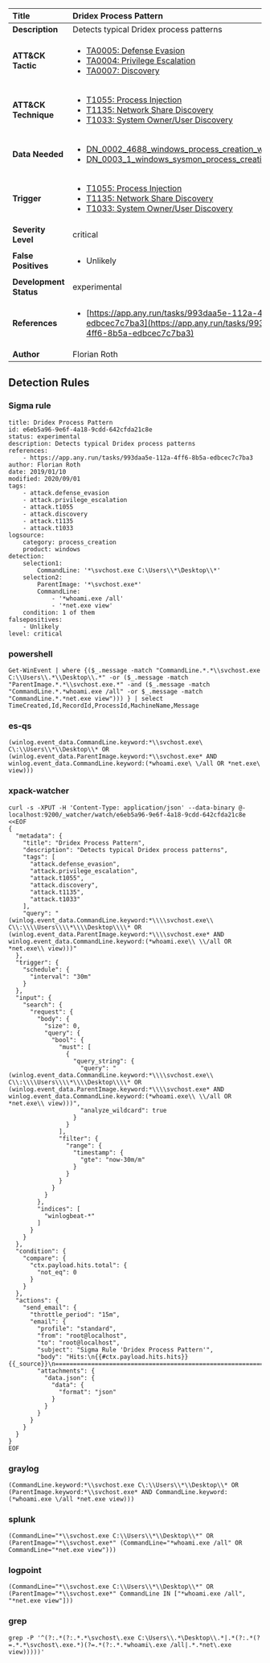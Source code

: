 | Title                    | Dridex Process Pattern       |
|:-------------------------|:------------------|
| **Description**          | Detects typical Dridex process patterns |
| **ATT&amp;CK Tactic**    |  <ul><li>[TA0005: Defense Evasion](https://attack.mitre.org/tactics/TA0005)</li><li>[TA0004: Privilege Escalation](https://attack.mitre.org/tactics/TA0004)</li><li>[TA0007: Discovery](https://attack.mitre.org/tactics/TA0007)</li></ul>  |
| **ATT&amp;CK Technique** | <ul><li>[T1055: Process Injection](https://attack.mitre.org/techniques/T1055)</li><li>[T1135: Network Share Discovery](https://attack.mitre.org/techniques/T1135)</li><li>[T1033: System Owner/User Discovery](https://attack.mitre.org/techniques/T1033)</li></ul>  |
| **Data Needed**          | <ul><li>[DN_0002_4688_windows_process_creation_with_commandline](../Data_Needed/DN_0002_4688_windows_process_creation_with_commandline.md)</li><li>[DN_0003_1_windows_sysmon_process_creation](../Data_Needed/DN_0003_1_windows_sysmon_process_creation.md)</li></ul>  |
| **Trigger**              | <ul><li>[T1055: Process Injection](../Triggers/T1055.md)</li><li>[T1135: Network Share Discovery](../Triggers/T1135.md)</li><li>[T1033: System Owner/User Discovery](../Triggers/T1033.md)</li></ul>  |
| **Severity Level**       | critical |
| **False Positives**      | <ul><li>Unlikely</li></ul>  |
| **Development Status**   | experimental |
| **References**           | <ul><li>[https://app.any.run/tasks/993daa5e-112a-4ff6-8b5a-edbcec7c7ba3](https://app.any.run/tasks/993daa5e-112a-4ff6-8b5a-edbcec7c7ba3)</li></ul>  |
| **Author**               | Florian Roth |


## Detection Rules

### Sigma rule

```
title: Dridex Process Pattern
id: e6eb5a96-9e6f-4a18-9cdd-642cfda21c8e
status: experimental
description: Detects typical Dridex process patterns
references:
    - https://app.any.run/tasks/993daa5e-112a-4ff6-8b5a-edbcec7c7ba3
author: Florian Roth
date: 2019/01/10
modified: 2020/09/01
tags:
    - attack.defense_evasion
    - attack.privilege_escalation
    - attack.t1055
    - attack.discovery
    - attack.t1135
    - attack.t1033
logsource:
    category: process_creation
    product: windows
detection:
    selection1:
        CommandLine: '*\svchost.exe C:\Users\\*\Desktop\\*'
    selection2:
        ParentImage: '*\svchost.exe*'
        CommandLine:
            - '*whoami.exe /all'
            - '*net.exe view'
    condition: 1 of them
falsepositives:
    - Unlikely
level: critical

```





### powershell
    
```
Get-WinEvent | where {($_.message -match "CommandLine.*.*\\svchost.exe C:\\Users\\.*\\Desktop\\.*" -or ($_.message -match "ParentImage.*.*\\svchost.exe.*" -and ($_.message -match "CommandLine.*.*whoami.exe /all" -or $_.message -match "CommandLine.*.*net.exe view"))) } | select TimeCreated,Id,RecordId,ProcessId,MachineName,Message
```


### es-qs
    
```
(winlog.event_data.CommandLine.keyword:*\\svchost.exe\ C\:\\Users\\*\\Desktop\\* OR (winlog.event_data.ParentImage.keyword:*\\svchost.exe* AND winlog.event_data.CommandLine.keyword:(*whoami.exe\ \/all OR *net.exe\ view)))
```


### xpack-watcher
    
```
curl -s -XPUT -H 'Content-Type: application/json' --data-binary @- localhost:9200/_watcher/watch/e6eb5a96-9e6f-4a18-9cdd-642cfda21c8e <<EOF
{
  "metadata": {
    "title": "Dridex Process Pattern",
    "description": "Detects typical Dridex process patterns",
    "tags": [
      "attack.defense_evasion",
      "attack.privilege_escalation",
      "attack.t1055",
      "attack.discovery",
      "attack.t1135",
      "attack.t1033"
    ],
    "query": "(winlog.event_data.CommandLine.keyword:*\\\\svchost.exe\\ C\\:\\\\Users\\\\*\\\\Desktop\\\\* OR (winlog.event_data.ParentImage.keyword:*\\\\svchost.exe* AND winlog.event_data.CommandLine.keyword:(*whoami.exe\\ \\/all OR *net.exe\\ view)))"
  },
  "trigger": {
    "schedule": {
      "interval": "30m"
    }
  },
  "input": {
    "search": {
      "request": {
        "body": {
          "size": 0,
          "query": {
            "bool": {
              "must": [
                {
                  "query_string": {
                    "query": "(winlog.event_data.CommandLine.keyword:*\\\\svchost.exe\\ C\\:\\\\Users\\\\*\\\\Desktop\\\\* OR (winlog.event_data.ParentImage.keyword:*\\\\svchost.exe* AND winlog.event_data.CommandLine.keyword:(*whoami.exe\\ \\/all OR *net.exe\\ view)))",
                    "analyze_wildcard": true
                  }
                }
              ],
              "filter": {
                "range": {
                  "timestamp": {
                    "gte": "now-30m/m"
                  }
                }
              }
            }
          }
        },
        "indices": [
          "winlogbeat-*"
        ]
      }
    }
  },
  "condition": {
    "compare": {
      "ctx.payload.hits.total": {
        "not_eq": 0
      }
    }
  },
  "actions": {
    "send_email": {
      "throttle_period": "15m",
      "email": {
        "profile": "standard",
        "from": "root@localhost",
        "to": "root@localhost",
        "subject": "Sigma Rule 'Dridex Process Pattern'",
        "body": "Hits:\n{{#ctx.payload.hits.hits}}{{_source}}\n================================================================================\n{{/ctx.payload.hits.hits}}",
        "attachments": {
          "data.json": {
            "data": {
              "format": "json"
            }
          }
        }
      }
    }
  }
}
EOF

```


### graylog
    
```
(CommandLine.keyword:*\\svchost.exe C\:\\Users\\*\\Desktop\\* OR (ParentImage.keyword:*\\svchost.exe* AND CommandLine.keyword:(*whoami.exe \/all *net.exe view)))
```


### splunk
    
```
(CommandLine="*\\svchost.exe C:\\Users\\*\\Desktop\\*" OR (ParentImage="*\\svchost.exe*" (CommandLine="*whoami.exe /all" OR CommandLine="*net.exe view")))
```


### logpoint
    
```
(CommandLine="*\\svchost.exe C:\\Users\\*\\Desktop\\*" OR (ParentImage="*\\svchost.exe*" CommandLine IN ["*whoami.exe /all", "*net.exe view"]))
```


### grep
    
```
grep -P '^(?:.*(?:.*.*\svchost\.exe C:\Users\\.*\Desktop\\.*|.*(?:.*(?=.*.*\svchost\.exe.*)(?=.*(?:.*.*whoami\.exe /all|.*.*net\.exe view)))))'
```



